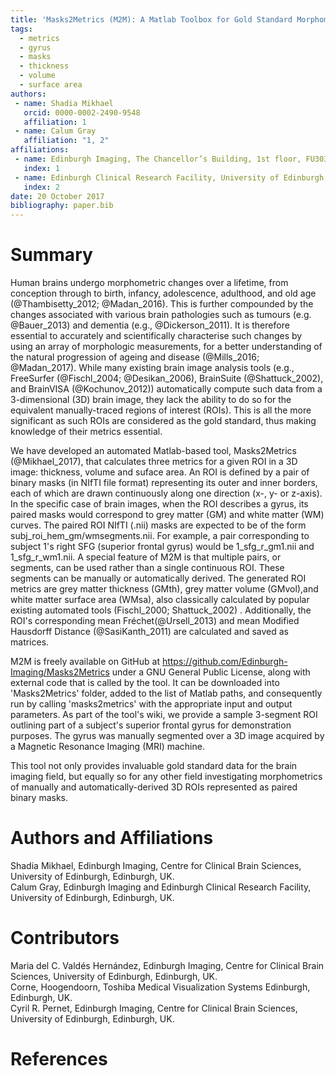 ```yaml
---
title: 'Masks2Metrics (M2M): A Matlab Toolbox for Gold Standard Morphometrics'
tags:
  - metrics
  - gyrus
  - masks
  - thickness
  - volume
  - surface area
authors:
 - name: Shadia Mikhael
   orcid: 0000-0002-2490-9548
   affiliation: 1
 - name: Calum Gray
   affiliation: "1, 2"
affiliations:
 - name: Edinburgh Imaging, The Chancellor’s Building, 1st floor, FU303e, 49 Little France Crescent, Edinburgh, Scotland, UK, EH16 4SB.
   index: 1
 - name: Edinburgh Clinical Research Facility, University of Edinburgh, Edinburgh, UK.
   index: 2
date: 20 October 2017
bibliography: paper.bib
---
```



# Summary

Human brains undergo morphometric changes over a lifetime, from conception through to birth, infancy, adolescence, adulthood, and old age (@Thambisetty_2012; @Madan_2016). This is further compounded by the changes associated with various brain pathologies such as tumours (e.g. @Bauer_2013) and dementia (e.g., @Dickerson_2011). It is therefore essential to accurately and scientifically characterise such changes by using an array of morphologic measurements, for a better understanding of the natural progression of ageing and disease (@Mills_2016; @Madan_2017). While many existing brain image analysis tools (e.g., FreeSurfer (@Fischl_2004; @Desikan_2006), BrainSuite (@Shattuck_2002), and BrainVISA (@Kochunov_2012)) automatically compute such data from a 3-dimensional (3D) brain image, they lack the ability to do so for the equivalent manually-traced regions of interest (ROIs). This is all the more significant as such ROIs are considered as the gold standard, thus making knowledge of their metrics essential.


We have developed an automated Matlab-based tool, Masks2Metrics (@Mikhael_2017), that calculates three metrics for a given ROI in a 3D image: thickness, volume and suface area. An ROI is defined by a pair of binary masks (in NIfTI file format) representing its outer and inner borders, each of which are drawn continuously along one direction (x-, y- or z-axis). In the specific case of brain images, when the ROI describes a gyrus, its paired masks would correspond to grey matter (GM) and white matter (WM) curves. The paired ROI NIfTI (.nii) masks are expected to be of the form subj_roi_hem_gm/wmsegments.nii. For example, a pair corresponding to subject 1's right SFG (superior frontal gyrus) would be 1_sfg_r_gm1.nii and 1_sfg_r_wm1.nii. A special feature of M2M is that multiple pairs, or segments, can be used rather than a single continuous ROI. These segments can be manually or automatically derived. The generated ROI metrics are grey matter thickness (GMth), grey matter volume (GMvol),and white matter surface area (WMsa), also classically calculated by popular existing automated tools (Fischl_2000; Shattuck_2002) . Additionally, the ROI's corresponding mean Fréchet(@Ursell_2013) and mean Modified Hausdorff Distance (@SasiKanth_2011) are calculated and saved as matrices.


M2M is freely available on GitHub at https://github.com/Edinburgh-Imaging/Masks2Metrics under a GNU General Public License, along with external code that is called by the tool. It can be downloaded into 'Masks2Metrics' folder, added to the list of Matlab paths, and consequently run by calling 'masks2metrics' with the appropriate input and output parameters. As part of the tool's wiki, we provide a sample 3-segment ROI outlining part of a subject's superior frontal gyrus for demonstration purposes. The gyrus was manually segmented over a 3D image acquired by a Magnetic Resonance Imaging (MRI) machine. 

This tool not only provides invaluable gold standard data for the brain imaging field, but equally so for any other field investigating morphometrics of manually and automatically-derived 3D ROIs represented as paired binary masks.



# Authors and Affiliations
Shadia Mikhael, Edinburgh Imaging, Centre for Clinical Brain Sciences, University of Edinburgh, Edinburgh, UK.  
Calum Gray, Edinburgh Imaging and Edinburgh Clinical Research Facility, University of Edinburgh, Edinburgh, UK.  


# Contributors
Maria del C. Valdés Hernández, Edinburgh Imaging, Centre for Clinical Brain Sciences, University of Edinburgh, Edinburgh, UK.  
Corne, Hoogendoorn, Toshiba Medical Visualization Systems Edinburgh, Edinburgh, UK.  
Cyril R. Pernet, Edinburgh Imaging, Centre for Clinical Brain Sciences, University of Edinburgh, Edinburgh, UK.  

# References
